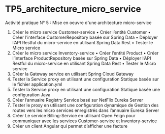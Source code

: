 # TP5_architecture_micro_service
Activité pratique N° 5 : Mise en oeuvre d'une architecture micro-service

1. Créer le micro service Customer-service • Créer l’entité Customer • Créer l’interface CustomerRepository basée sur Spring Data • Déployer l’API Restful du micro-service en utilisant Spring Data Rest • Tester le Micro service
2. Créer le micro service Inventory-service • Créer l’entité Product • Créer l’interface ProductRepository basée sur Spring Data • Déployer l’API Restful du micro-service en utilisant Spring Data Rest • Tester le Micro service
3. Créer la Gateway service en utilisant Spring Cloud Gateway
1. Tester la Service proxy en utilisant une configuration Statique basée
sur le fichier application.yml
2. Tester la Service proxy en utilisant une configuration Statique basée
une configuration Java
4. Créer l’annuaire Registry Service basé sur NetFlix Eureka Server
5. Tester le proxy en utilisant une configuration dynamique de Gestion des
routes vers les micro services enregistrés dans l’annuaire Eureka Server
6. Créer Le service Billing-Service en utilisant Open Feign pour
communiquer avec les services Customer-service et Inventory-service
7. Créer un client Angular qui permet d’afficher une facture
